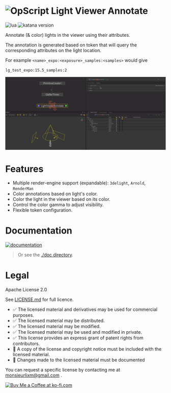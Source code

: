 # ![OpScript](https://img.shields.io/badge/OpScript-4f4f4f?labelColor=blueviolet) Light Viewer Annotate

![lua](https://img.shields.io/badge/Lua-any-4f4f4f?labelColor=000090&logo=lua&logoColor=white)
![katana version](https://img.shields.io/badge/Katana-any-4f4f4f?labelColor=111111&logo=katana&logoColor=FCB123)


Annotate (& color) lights in the viewer using their attributes.

The annotation is generated based on token that will query the corresponding attributes on the light location.

For example `<name>_expo:<exposure>_samples:<samples>` would give
```
lg_test_expo:15.5_samples:2
```


![demo](doc/img/demo.gif)

# Features

- Multiple render-engine support (expandable): `3delight`, `Arnold`, `RenderMan`
- Color annotations based on light's color.
- Color the light in the viewer based on its color.
- Control the color gamma to adjust visibility.
- Flexible token configuration.


# Documentation

[![documentation](https://img.shields.io/badge/visit_documentation-blue)](doc/INDEX.md)

> Or see the [./doc directory](doc).

# Legal

Apache License 2.0

See [LICENSE.md](LICENSE.md) for full licence.

- ✅ The licensed material and derivatives may be used for commercial purposes.
- ✅ The licensed material may be distributed.
- ✅ The licensed material may be modified.
- ✅ The licensed material may be used and modified in private.
- ✅ This license provides an express grant of patent rights from contributors.
- 📏 A copy of the license and copyright notice must be included with the licensed material.
- 📏 Changes made to the licensed material must be documented

You can request a specific license by contacting me at [monsieurlixm@gmail.com](mailto:monsieurlixm@gmail.com) .

<a href='https://ko-fi.com/E1E3ALNSG' target='_blank'>
<img height='36' style='border:0px;height:36px;' src='https://cdn.ko-fi.com/cdn/kofi1.png?v=3' border='0' alt='Buy Me a Coffee at ko-fi.com' />
</a> 

